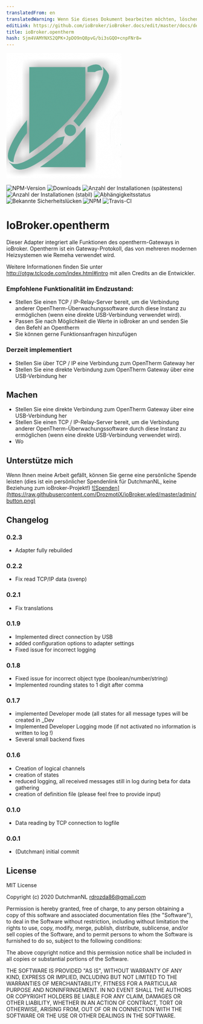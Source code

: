 ```yaml
---
translatedFrom: en
translatedWarning: Wenn Sie dieses Dokument bearbeiten möchten, löschen Sie bitte das Feld "translationsFrom". Andernfalls wird dieses Dokument automatisch erneut übersetzt
editLink: https://github.com/ioBroker/ioBroker.docs/edit/master/docs/de/adapterref/iobroker.opentherm/README.md
title: ioBroker.opentherm
hash: Sjm4VAMYNXS2QPK+JpDO9nQ8pvG/bi3sGQO+cnpFNr8=
---
```

![Logo](../../../en/adapterref/iobroker.opentherm/admin/opentherm.png)

![NPM-Version](http://img.shields.io/npm/v/iobroker.opentherm.svg)
![Downloads](https://img.shields.io/npm/dm/iobroker.opentherm.svg)
![Anzahl der Installationen (spätestens)](http://iobroker.live/badges/opentherm-installed.svg)
![Anzahl der Installationen (stabil)](http://iobroker.live/badges/opentherm-stable.svg)
![Abhängigkeitsstatus](https://img.shields.io/david/DrozmotiX/ioBroker.opentherm.svg)
![Bekannte Sicherheitslücken](https://snyk.io/test/github/DrozmotiX/ioBroker.opentherm/badge.svg)
![NPM](https://nodei.co/npm/ioBroker.opentherm.png?downloads=true)
![Travis-CI](http://img.shields.io/travis/DrozmotiX/iobroker.opentherm/master.svg)

# IoBroker.opentherm
Dieser Adapter integriert alle Funktionen des opentherm-Gateways in ioBroker.
Opentherm ist ein Gateway-Protokoll, das von mehreren modernen Heizsystemen wie Remeha verwendet wird.

Weitere Informationen finden Sie unter http://otgw.tclcode.com/index.html#intro mit allen Credits an die Entwickler.

### Empfohlene Funktionalität im Endzustand:
* Stellen Sie einen TCP / IP-Relay-Server bereit, um die Verbindung anderer OpenTherm-Überwachungssoftware durch diese Instanz zu ermöglichen (wenn eine direkte USB-Verbindung verwendet wird).
* Passen Sie nach Möglichkeit die Werte in ioBroker an und senden Sie den Befehl an Opentherm
* Sie können gerne Funktionsanfragen hinzufügen

### Derzeit implementiert
* Stellen Sie über TCP / IP eine Verbindung zum OpenTherm Gateway her
* Stellen Sie eine direkte Verbindung zum OpenTherm Gateway über eine USB-Verbindung her

## Machen
* Stellen Sie eine direkte Verbindung zum OpenTherm Gateway über eine USB-Verbindung her
* Stellen Sie einen TCP / IP-Relay-Server bereit, um die Verbindung anderer OpenTherm-Überwachungssoftware durch diese Instanz zu ermöglichen (wenn eine direkte USB-Verbindung verwendet wird).
* Wo

## Unterstütze mich
Wenn Ihnen meine Arbeit gefällt, können Sie gerne eine persönliche Spende leisten (dies ist ein persönlicher Spendenlink für DutchmanNL, keine Beziehung zum ioBroker-Projekt!) [![Spenden] (https://raw.githubusercontent.com/DrozmotiX/ioBroker.wled/master/admin/button.png)](http://paypal.me/DutchmanNL)

## Changelog

### 0.2.3
* Adapter fully rebuilded

### 0.2.2
* Fix read TCP/IP data (svenp)

### 0.2.1
* Fix translations

### 0.1.9
* Implemented direct connection by USB
* added configuration options to adapter settings
* Fixed issue for incorrect logging

### 0.1.8
* Fixed issue for incorrect object type (boolean/number/string)
* Implemented rounding states to 1 digit after comma

### 0.1.7
* implemented Developer mode (all states for all message types will be created in _Dev
* Implemented Developer Logging mode (if not activated no information is written to log !)
* Several small backend fixes

### 0.1.6
* Creation of logical channels
* creation of states
* reduced logging, all received messages still in log during beta for data gathering
* creation of definition file (please feel free to provide input)

### 0.1.0
* Data reading by TCP connection to logfile 

### 0.0.1
* (Dutchman) initial commit

## License
MIT License

Copyright (c) 2020 DutchmanNL <rdrozda86@gmail.com>

Permission is hereby granted, free of charge, to any person obtaining a copy
of this software and associated documentation files (the "Software"), to deal
in the Software without restriction, including without limitation the rights
to use, copy, modify, merge, publish, distribute, sublicense, and/or sell
copies of the Software, and to permit persons to whom the Software is
furnished to do so, subject to the following conditions:

The above copyright notice and this permission notice shall be included in all
copies or substantial portions of the Software.

THE SOFTWARE IS PROVIDED "AS IS", WITHOUT WARRANTY OF ANY KIND, EXPRESS OR
IMPLIED, INCLUDING BUT NOT LIMITED TO THE WARRANTIES OF MERCHANTABILITY,
FITNESS FOR A PARTICULAR PURPOSE AND NONINFRINGEMENT. IN NO EVENT SHALL THE
AUTHORS OR COPYRIGHT HOLDERS BE LIABLE FOR ANY CLAIM, DAMAGES OR OTHER
LIABILITY, WHETHER IN AN ACTION OF CONTRACT, TORT OR OTHERWISE, ARISING FROM,
OUT OF OR IN CONNECTION WITH THE SOFTWARE OR THE USE OR OTHER DEALINGS IN THE
SOFTWARE.